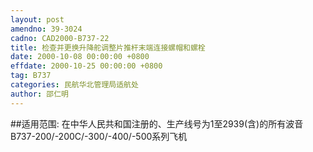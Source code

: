 ```yaml
---
layout: post
amendno: 39-3024
cadno: CAD2000-B737-22
title: 检查并更换升降舵调整片推杆末端连接螺帽和螺栓
date: 2000-10-08 00:00:00 +0800
effdate: 2000-10-25 00:00:00 +0800
tag: B737
categories: 民航华北管理局适航处
author: 邵仁明
---
```


##适用范围:
在中华人民共和国注册的、生产线号为1至2939(含)的所有波音B737-200/-200C/-300/-400/-500系列飞机


